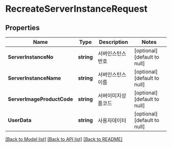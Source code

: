 # RecreateServerInstanceRequest

## Properties
Name | Type | Description | Notes
------------ | ------------- | ------------- | -------------
**ServerInstanceNo** | **string** | 서버인스턴스번호 | [optional] [default to null]
**ServerInstanceName** | **string** | 서버인스턴스이름 | [optional] [default to null]
**ServerImageProductCode** | **string** | 서버이미지상품코드 | [optional] [default to null]
**UserData** | **string** | 사용자데이터 | [optional] [default to null]

[[Back to Model list]](../README.md#documentation-for-models) [[Back to API list]](../README.md#documentation-for-api-endpoints) [[Back to README]](../README.md)


